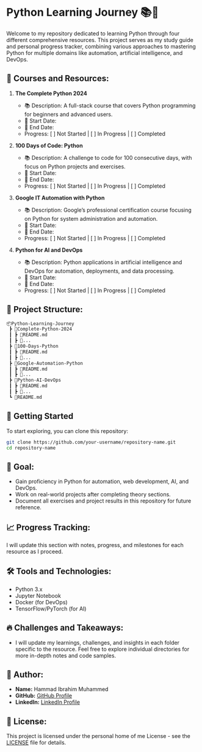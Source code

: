 
# Python Learning Journey 📚🐍

Welcome to my repository dedicated to learning Python through four different comprehensive resources. This project serves as my study guide and personal progress tracker, combining various approaches to mastering Python for multiple domains like automation, artificial intelligence, and DevOps.

## 📅 **Courses and Resources:**
1. **The Complete Python 2024**
   - 📚 Description: A full-stack course that covers Python programming for beginners and advanced users.
   - 📅 Start Date: 
   - 📅 End Date: 
   - Progress: [  ] Not Started | [  ] In Progress | [  ] Completed
   
2. **100 Days of Code: Python**
   - 📚 Description: A challenge to code for 100 consecutive days, with focus on Python projects and exercises.
   - 📅 Start Date: 
   - 📅 End Date: 
   - Progress: [  ] Not Started | [  ] In Progress | [  ] Completed
   
3. **Google IT Automation with Python**
   - 📚 Description: Google’s professional certification course focusing on Python for system administration and automation.
   - 📅 Start Date: 
   - 📅 End Date: 
   - Progress: [  ] Not Started | [  ] In Progress | [  ] Completed
   
4. **Python for AI and DevOps**
   - 📚 Description: Python applications in artificial intelligence and DevOps for automation, deployments, and data processing.
   - 📅 Start Date: 
   - 📅 End Date: 
   - Progress: [  ] Not Started | [  ] In Progress | [  ] Completed

## 📂 **Project Structure:**
```bash
📦Python-Learning-Journey
 ┣ 📂Complete-Python-2024
 ┃ ┣ 📜README.md
 ┃ ┣ 📜...
 ┣ 📂100-Days-Python
 ┃ ┣ 📜README.md
 ┃ ┣ 📜...
 ┣ 📂Google-Automation-Python
 ┃ ┣ 📜README.md
 ┃ ┣ 📜...
 ┣ 📂Python-AI-DevOps
 ┃ ┣ 📜README.md
 ┃ ┣ 📜...
 ┗ 📜README.md
```

## 🚀 **Getting Started**
To start exploring, you can clone this repository:

```bash
git clone https://github.com/your-username/repository-name.git
cd repository-name
```

## 🎯 **Goal:**
- Gain proficiency in Python for automation, web development, AI, and DevOps.
- Work on real-world projects after completing theory sections.
- Document all exercises and project results in this repository for future reference.

## 📈 **Progress Tracking:**
I will update this section with notes, progress, and milestones for each resource as I proceed.

## 🛠 **Tools and Technologies:**
- Python 3.x
- Jupyter Notebook
- Docker (for DevOps)
- TensorFlow/PyTorch (for AI)

## 🔥 **Challenges and Takeaways:**
- I will update my learnings, challenges, and insights in each folder specific to the resource. Feel free to explore individual directories for more in-depth notes and code samples.

## 👤 **Author:**
- **Name:** Hammad Ibrahim Muhammed
- **GitHub:** [GitHub Profile](https://github.com/orgs/DevOps-With-Hammad/dashboard)
- **LinkedIn:** [LinkedIn Profile](https://www.linkedin.com/in/hammad-ibrahim/)

## 📄 **License:**
This project is licensed under the personal home of me  License - see the [LICENSE](LICENSE) file for details.
